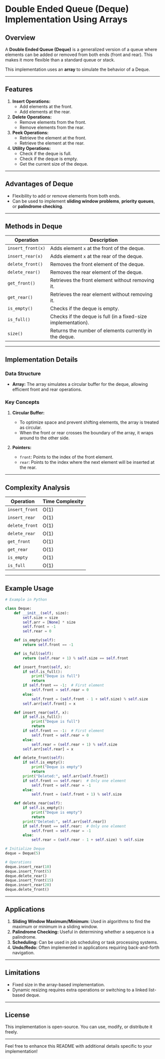

# Double Ended Queue (Deque) Implementation Using Arrays

## Overview
A **Double Ended Queue (Deque)** is a generalized version of a queue where elements can be added or removed from both ends (front and rear). This makes it more flexible than a standard queue or stack.

This implementation uses an **array** to simulate the behavior of a Deque.

---

## Features
1. **Insert Operations:**
   - Add elements at the front.
   - Add elements at the rear.
2. **Delete Operations:**
   - Remove elements from the front.
   - Remove elements from the rear.
3. **Peek Operations:**
   - Retrieve the element at the front.
   - Retrieve the element at the rear.
4. **Utility Operations:**
   - Check if the deque is full.
   - Check if the deque is empty.
   - Get the current size of the deque.

---

## Advantages of Deque
- Flexibility to add or remove elements from both ends.
- Can be used to implement **sliding window problems**, **priority queues**, or **palindrome checking**.

---

## Methods in Deque

| **Operation**      | **Description**                                                   |
|---------------------|-------------------------------------------------------------------|
| `insert_front(x)`   | Adds element `x` at the front of the deque.                      |
| `insert_rear(x)`    | Adds element `x` at the rear of the deque.                       |
| `delete_front()`    | Removes the front element of the deque.                          |
| `delete_rear()`     | Removes the rear element of the deque.                           |
| `get_front()`       | Retrieves the front element without removing it.                |
| `get_rear()`        | Retrieves the rear element without removing it.                 |
| `is_empty()`        | Checks if the deque is empty.                                    |
| `is_full()`         | Checks if the deque is full (in a fixed-size implementation).    |
| `size()`            | Returns the number of elements currently in the deque.          |

---

## Implementation Details
### Data Structure
- **Array:** The array simulates a circular buffer for the deque, allowing efficient front and rear operations.

### Key Concepts
1. **Circular Buffer:** 
   - To optimize space and prevent shifting elements, the array is treated as circular. 
   - When the front or rear crosses the boundary of the array, it wraps around to the other side.
   
2. **Pointers:**
   - `front`: Points to the index of the front element.
   - `rear`: Points to the index where the next element will be inserted at the rear.

---

## Complexity Analysis

| **Operation**      | **Time Complexity** |
|---------------------|---------------------|
| `insert_front`      | O(1)                |
| `insert_rear`       | O(1)                |
| `delete_front`      | O(1)                |
| `delete_rear`       | O(1)                |
| `get_front`         | O(1)                |
| `get_rear`          | O(1)                |
| `is_empty`          | O(1)                |
| `is_full`           | O(1)                |

---

## Example Usage
```python
# Example in Python

class Deque:
    def __init__(self, size):
        self.size = size
        self.arr = [None] * size
        self.front = -1
        self.rear = 0

    def is_empty(self):
        return self.front == -1

    def is_full(self):
        return (self.rear + 1) % self.size == self.front

    def insert_front(self, x):
        if self.is_full():
            print("Deque is full")
            return
        if self.front == -1:  # First element
            self.front = self.rear = 0
        else:
            self.front = (self.front - 1 + self.size) % self.size
        self.arr[self.front] = x

    def insert_rear(self, x):
        if self.is_full():
            print("Deque is full")
            return
        if self.front == -1:  # First element
            self.front = self.rear = 0
        else:
            self.rear = (self.rear + 1) % self.size
        self.arr[self.rear] = x

    def delete_front(self):
        if self.is_empty():
            print("Deque is empty")
            return
        print("Deleted:", self.arr[self.front])
        if self.front == self.rear:  # Only one element
            self.front = self.rear = -1
        else:
            self.front = (self.front + 1) % self.size

    def delete_rear(self):
        if self.is_empty():
            print("Deque is empty")
            return
        print("Deleted:", self.arr[self.rear])
        if self.front == self.rear:  # Only one element
            self.front = self.rear = -1
        else:
            self.rear = (self.rear - 1 + self.size) % self.size

# Initialize Deque
deque = Deque(5)

# Operations
deque.insert_rear(10)
deque.insert_front(5)
deque.delete_rear()
deque.insert_front(15)
deque.insert_rear(20)
deque.delete_front()
```

---

## Applications
1. **Sliding Window Maximum/Minimum:** Used in algorithms to find the maximum or minimum in a sliding window.
2. **Palindrome Checking:** Useful in determining whether a sequence is a palindrome.
3. **Scheduling:** Can be used in job scheduling or task processing systems.
4. **Undo/Redo:** Often implemented in applications requiring back-and-forth navigation.

---

## Limitations
- Fixed size in the array-based implementation.
- Dynamic resizing requires extra operations or switching to a linked list-based deque.

---

## License
This implementation is open-source. You can use, modify, or distribute it freely.

---

Feel free to enhance this README with additional details specific to your implementation!